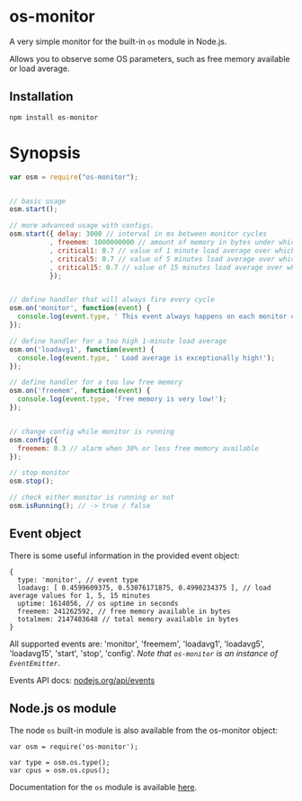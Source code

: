# os-monitor

A very simple monitor for the built-in `os` module in Node.js.

Allows you to observe some OS parameters, such as free memory available or load average.


## Installation

    npm install os-monitor


# Synopsis

```javascript
var osm = require("os-monitor");


// basic usage
osm.start();

// more advanced usage with configs.
osm.start({ delay: 3000 // interval in ms between monitor cycles
          , freemem: 1000000000 // amount of memory in bytes under which event 'freemem' is triggered (can also be a percentage of total mem)
          , critical1: 0.7 // value of 1 minute load average over which event 'loadavg1' is triggered
          , critical5: 0.7 // value of 5 minutes load average over which event 'loadavg5' is triggered
          , critical15: 0.7 // value of 15 minutes load average over which event 'loadavg15' is triggered
          });


// define handler that will always fire every cycle
osm.on('monitor', function(event) {
  console.log(event.type, ' This event always happens on each monitor cycle!');
});

// define handler for a too high 1-minute load average
osm.on('loadavg1', function(event) {
  console.log(event.type, ' Load average is exceptionally high!');
});

// define handler for a too low free memory
osm.on('freemem', function(event) {
  console.log(event.type, 'Free memory is very low!');
});


// change config while monitor is running
osm.config({
  freemem: 0.3 // alarm when 30% or less free memory available
});

// stop monitor
osm.stop();

// check either monitor is running or not
osm.isRunning(); // -> true / false


```

## Event object

There is some useful information in the provided event object:

```
{
  type: 'monitor', // event type
  loadavg: [ 0.4599609375, 0.53076171875, 0.4990234375 ], // load average values for 1, 5, 15 minutes
  uptime: 1614056, // os uptime in seconds
  freemem: 241262592, // free memory available in bytes
  totalmem: 2147483648 // total memory available in bytes
}
```
All supported events are: 'monitor', 'freemem', 'loadavg1', 'loadavg5', 'loadavg15', 'start', 'stop', 'config'.
<em>Note that `os-monitor` is an instance of `EventEmitter`</em>.

Events API docs: [nodejs.org/api/events](http://nodejs.org/api/events.html "Events")


## Node.js os module

The node `os` built-in module is also available from the os-monitor object:

```
var osm = require('os-monitor');

var type = osm.os.type();
var cpus = osm.os.cpus();
```

Documentation for the `os` module is available [here](http://nodejs.org/api/os.html).
